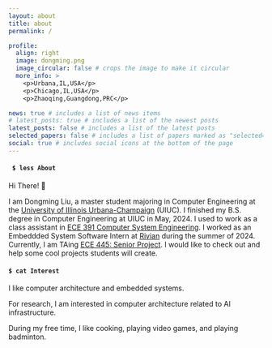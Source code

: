 ```yaml
---
layout: about
title: about
permalink: /

profile:
  align: right
  image: dongming.png
  image_circular: false # crops the image to make it circular
  more_info: >
    <p>Urbana,IL,USA</p>
    <p>Chicago,IL,USA</p>
    <p>Zhaoqing,Guangdong,PRC</p>

news: true # includes a list of news items
# latest_posts: true # includes a list of the newest posts
latest_posts: false # includes a list of the latest posts
selected_papers: false # includes a list of papers marked as "selected={true}", no paper yet
social: true # includes social icons at the bottom of the page
---
```


<h4><code> $ less About </code></h4>
Hi There! 🎉

I am Dongming Liu, a master student majoring in Computer Engineering at the [University of Illinois Urbana-Champaign](https://illinois.edu/) (UIUC). I finished my B.S. degree in Computer Engineering at UIUC in May, 2024. I used to work as a class assistant in [ECE 391 Computer System Engineering](https://ece.illinois.edu/academics/courses/ece391). I worked as an Embeddded System Software Intern at [Rivian](https://rivian.com/) during the summer of 2024. Currently, I am TAing [ECE 445: Senior Project](https://courses.grainger.illinois.edu/ece445/). I would like to check out and help some cool projects students will create.

<h4><code>$ cat Interest </code></h4>
I like computer architecture and embedded systems. 

For research, I am interested in computer architecture related to AI infrastructure.

During my free time, I like cooking, playing video games, and playing badminton.

<!-- Write your biography here. Tell the world about yourself. Link to your favorite [subreddit](http://reddit.com). You can put a picture in, too. The code is already in, just name your picture `prof_pic.jpg` and put it in the `img/` folder. -->

<!-- # subtitle: <a href='#'>Affiliations</a>. Address. Contacts. Moto. Etc.
Put your address / P.O. box / other info right below your picture. You can also disable any of these elements by editing `profile` property of the YAML header of your `_pages/about.md`. Edit `_bibliography/papers.bib` and Jekyll will render your [publications page](/al-folio/publications/) automatically. -->

<!-- Link to your social media connections, too. This theme is set up to use [Font Awesome icons](https://fontawesome.com/) and [Academicons](https://jpswalsh.github.io/academicons/), like the ones below. Add your Facebook, Twitter, LinkedIn, Google Scholar, or just disable all of them. -->
